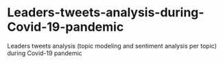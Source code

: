 # Leaders-tweets-analysis-during-Covid-19-pandemic
Leaders tweets analysis (topic modeling and sentiment analysis per topic) during Covid-19 pandemic
